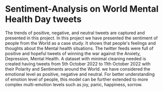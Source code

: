 # Sentiment-Analysis on World Mental Health Day tweets 
The trends of positive, negative, and neutral tweets are captured and presented in this project. 
In this project we have presented the sentiment of people from the World as a case study. 
It shows that people's feelings and thoughts about the Mental health situations. 
The twitter feeds were full of positive and hopeful tweets of winning the war against the Anxiety, Depression, Mental Health. 
A dataset with minimal cleaning needed is created having tweets from 5th October 2022 to 11th October 2022 with their Polarity and Sentiments around the World. 
we have considered the emotional level as positive, negative and neutral. 
For better understanding of emotion level of people, this model can be further extended to more complex multi-emotion levels such as joy, panic, happiness, sorrow.
